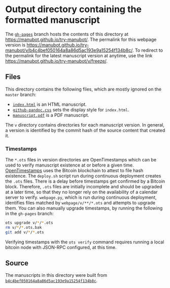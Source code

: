 # Output directory containing the formatted manuscript

The [`gh-pages`](https://github.com/manubot/try-manubot/tree/gh-pages) branch hosts the contents of this directory at https://manubot.github.io/try-manubot/.
The permalink for this webpage version is https://manubot.github.io/try-manubot/v/b4c4bef050164a8a86d5ac193e9a15254f134b8c/.
To redirect to the permalink for the latest manuscript version at anytime, use the link https://manubot.github.io/try-manubot/v/freeze/.

## Files

This directory contains the following files, which are mostly ignored on the `master` branch:

+ [`index.html`](index.html) is an HTML manuscript.
+ [`github-pandoc.css`](github-pandoc.css) sets the display style for `index.html`.
+ [`manuscript.pdf`](manuscript.pdf) is a PDF manuscript.

The `v` directory contains directories for each manuscript version.
In general, a version is identified by the commit hash of the source content that created it.

### Timestamps

The `*.ots` files in version directories are OpenTimestamps which can be used to verify manuscript existence at or before a given time.
[OpenTimestamps](https://opentimestamps.org/) uses the Bitcoin blockchain to attest to file hash existence.
The `deploy.sh` script run during continuous deployment creates the `.ots` files.
There is a delay before timestamps get confirmed by a Bitcoin block.
Therefore, `.ots` files are initially incomplete and should be upgraded at a later time, so that they no longer rely on the availability of a calendar server to verify.
`webpage.py`, which is run during continuous deployment, identifies files matched by `webpage/v/**/*.ots` and attempts to upgrade them.
You can also manually upgrade timestamps, by running the following in the `gh-pages` branch:

```sh
ots upgrade v/*/*.ots
rm v/*/*.ots.bak
git add v/*/*.ots
```

Verifying timestamps with the `ots verify` command requires running a local bitcoin node with JSON-RPC configured, at this time.

## Source

The manuscripts in this directory were built from
[`b4c4bef050164a8a86d5ac193e9a15254f134b8c`](https://github.com/manubot/try-manubot/commit/b4c4bef050164a8a86d5ac193e9a15254f134b8c).
